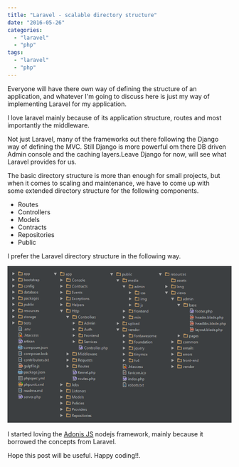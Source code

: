 ```yaml
---
title: "Laravel - scalable directory structure"
date: "2016-05-26"
categories: 
  - "laravel"
  - "php"
tags: 
  - "laravel"
  - "php"
---
```


Everyone will have there own way of defining the structure of an application, and whatever I'm going to discuss here is just my way of implementing Laravel for my application.

I love laravel mainly because of its application structure, routes and most importantly the middleware.

Not just Laravel, many of the frameworks out there following the Django way of defining the MVC. Still Django is more powerful om there DB driven Admin console and the caching layers.Leave Django for now, will see what Laravel provides for us.

The basic directory structure is more than enough for small projects, but when it comes to scaling and maintenance, we have to come up with some extended directory structure for the following components.

- Routes
- Controllers
- Models
- Contracts
- Repositories
- Public

I prefer the Laravel directory structure in the following way.

![laravel-directory-structure](./images/laravel-directory-structure.png)

I started loving the [Adonis JS](http://www.adonisjs.com) nodejs framework, mainly because it borrowed the concepts from Laravel.

Hope this post will be useful. Happy coding!!.
